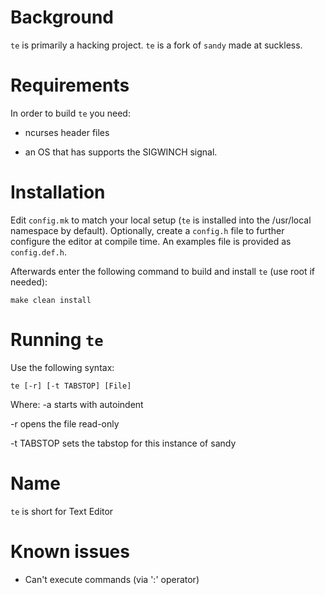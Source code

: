 Background
============
`te` is primarily a hacking project.
`te` is a fork of `sandy` made at suckless.

Requirements
============
In order to build `te` you need: 

- ncurses header files

- an OS that has supports the SIGWINCH signal.


Installation
============
Edit `config.mk` to match your local setup (`te` is installed into the
/usr/local namespace by default). Optionally, create a `config.h` file to 
further configure the editor at compile time. An examples file is provided as 
`config.def.h`.

Afterwards enter the following command to build and install `te` (use root if
needed):

    make clean install


Running `te`
============
Use the following syntax:

	te [-r] [-t TABSTOP] [File]

Where:
-a starts with autoindent

-r opens the file read-only

-t TABSTOP sets the tabstop for this instance of sandy


Name
============
`te` is short for Text Editor


Known issues
============
- Can't execute commands (via ':' operator) 

